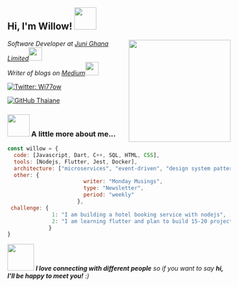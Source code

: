 <h2> Hi, I'm Willow! <img src="https://media.giphy.com/media/mGcNjsfWAjY5AEZNw6/giphy.gif" width="50"></h2>
<img align='right' src="https://media.giphy.com/media/dLolp8dtrYCJi/giphy.gif" width="230">
<p><em>Software Developer at <a href="https://junipayments.com">Juni Ghana Limited</a><img src="https://media.giphy.com/media/fYSnHlufseco8Fh93Z/giphy.gif" width="30"></br>Writer of blogs on <a href="https://thetrojanblog.medium.com">Medium</a><img src="https://media.giphy.com/media/WUlplcMpOCEmTGBtBW/giphy.gif" width="30"> 
</em></p>

[![Twitter: Wi77ow](https://img.shields.io/twitter/follow/Wi77ow?style=social)](https://twitter.com/Wi77ow)

[![GitHub Thaiane](https://img.shields.io/github/followers/willowusu?label=follow&style=social)](https://github.com/willowusu)


### <img src="https://media.giphy.com/media/VgCDAzcKvsR6OM0uWg/giphy.gif" width="50"> A little more about me...  

```javascript
const willow = {
  code: [Javascript, Dart, C++, SQL, HTML, CSS],
  tools: [Nodejs, Flutter, Jest, Docker],
  architecture: ["microservices", "event-driven", "design system pattern"],
  other: {
                        writer: "Monday Musings",
                        type: "Newsletter",
                        period: "weekly"
                      },
 challenge: {
              1: "I am building a hotel booking service with nodejs",
              2: "I am learning flutter and plan to build 15-20 projects on the way!"
             }
}
```

<img src="https://media.giphy.com/media/LnQjpWaON8nhr21vNW/giphy.gif" width="60"> <em><b>I love connecting with different people</b> so if you want to say <b>hi, I'll be happy to meet you!</b> :)</em>



